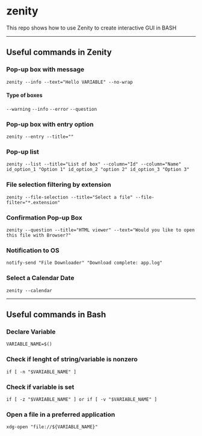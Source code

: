 # zenity

This repo shows how to use Zenity to create interactive GUI in BASH

---

## Useful commands in Zenity

### Pop-up box with message

`zenity --info --text="Hello VARIABLE" --no-wrap`

#### Type of boxes

`--warning`
`--info`
`--error`
`--question`

### Pop-up box with entry option

`zenity --entry --title=""`

### Pop-up list

`zenity --list --title="List of box" --column="Id" --column="Name" id_option_1 "Option 1" id_option_2 "option 2" id_option_3 "Option 3"`

### File selection filtering by extension

`zenity --file-selection --title="Select a file" --file-filter="*.extension"`

### Confirmation Pop-up Box

`zenity --question --title="HTML viewer" --text="Would you like to open this file with Browser?"`

### Notification to OS

`notify-send "File Downloader" "Download complete: app.log"`

### Select a Calendar Date

`zenity --calendar`

---

## Useful commands in Bash

### Declare Variable

`VARIABLE_NAME=$()`

### Check if lenght of string/variable is nonzero

`if [ -n "$VARIABLE_NAME" ]`

### Check if variable is set

`if [ -z "$VARIABLE_NAME" ] or if [ -v "$VARIABLE_NAME" ]`  

### Open a file in a preferred application

`xdg-open "file://${VARIABLE_NAME}"`
